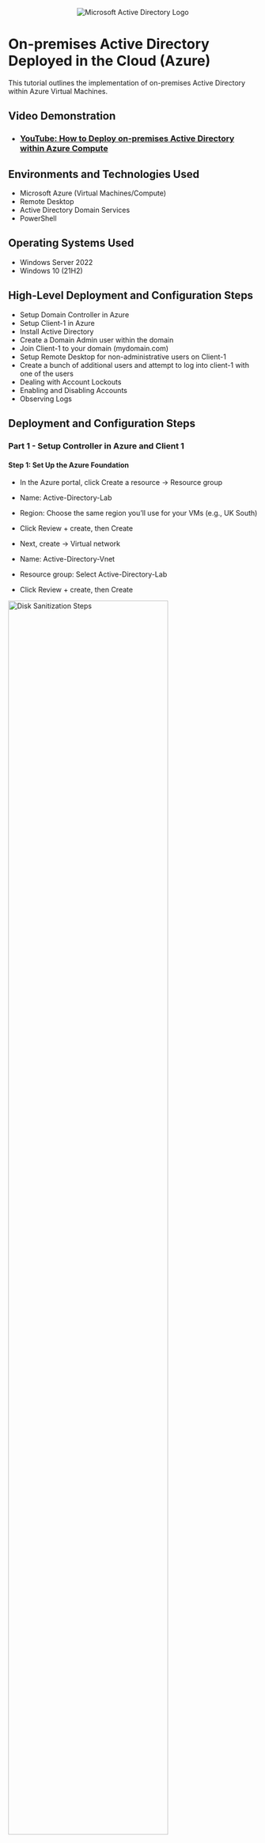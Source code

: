 <p align="center">
<img src="https://i.imgur.com/pU5A58S.png" alt="Microsoft Active Directory Logo"/>
</p>

<h1>On-premises Active Directory Deployed in the Cloud (Azure)</h1>
This tutorial outlines the implementation of on-premises Active Directory within Azure Virtual Machines.<br />


<h2>Video Demonstration</h2>

- ### [YouTube: How to Deploy on-premises Active Directory within Azure Compute](https://www.youtube.com)

<h2>Environments and Technologies Used</h2>

- Microsoft Azure (Virtual Machines/Compute)
- Remote Desktop
- Active Directory Domain Services
- PowerShell

<h2>Operating Systems Used </h2>

- Windows Server 2022
- Windows 10 (21H2)

<h2>High-Level Deployment and Configuration Steps</h2>

- Setup Domain Controller in Azure
- Setup Client-1 in Azure
- Install Active Directory
- Create a Domain Admin user within the domain
- Join Client-1 to your domain (mydomain.com)
- Setup Remote Desktop for non-administrative users on Client-1
- Create a bunch of additional users and attempt to log into client-1 with one of the users
- Dealing with Account Lockouts
- Enabling and Disabling Accounts
- Observing Logs






<h2>Deployment and Configuration Steps</h2>

<h3>Part 1 - Setup Controller in Azure and Client 1 </h3>

<p>
<h4>Step 1: Set Up the Azure Foundation</h4>
  
- In the Azure portal, click Create a resource → Resource group

- Name: Active-Directory-Lab

- Region: Choose the same region you’ll use for your VMs (e.g., UK South)

- Click Review + create, then Create

- Next, create → Virtual network

- Name: Active-Directory-Vnet

- Resource group: Select Active-Directory-Lab

- Click Review + create, then Create

</p>

<p>
<img src="https://i.postimg.cc/Y09J9qzD/A-Resource-Group.png" height="80%" width="80%" alt="Disk Sanitization Steps"/>
</p>
<p>
<img src="https://i.postimg.cc/SN8pzjpH/A-Virtual-Network.png" height="80%" width="80%" alt="Disk Sanitization Steps"/>
</p>

<br />

<p>
<h4>Step 2: Deploy the Domain Controller VM (dc-1)</h4>
  
- In the Azure portal, click Create a Virtual machine

- Resource group: Active-Directory-Lab

- VM name: dc-1

- Image: Windows Server 2022 Datacenter (Gen2)

- Size: (choose an appropriate size, e.g., Standard_D2s_v3)

Administrator account:

- Username: labuser

- Password: Cyberman111!

- Windows licensing: Tick Azure Hybrid Benefit (if applicable) or accept the licensing terms

- Networking → Virtual network: Active-Directory-Vnet

- Leave other settings at their defaults, then click Review + create → Create

</p>
<p>
<img src="https://i.postimg.cc/nzJGhRpX/creating-dc1.png" height="80%" width="80%" alt="Disk Sanitization Steps"/>
</p>
<br />

<p>
<h4>
  Step 3: Deploy the Client VM (client-1)
</h4>
 
- Click Create a Virtual machine

- Resource group: Active-Directory-Lab

- VM name: client-1

- Image: Windows 10 Pro, Version 22H2

- Size: (e.g., Standard_B2ms)

Administrator account:

- Username: labuser

- Password: Cyberman111!

- Windows licensing: Tick Azure Hybrid Benefit or accept licensing terms

- Networking → Virtual network: Active-Directory-Vnet

- Click Review + create → Create

- You now have two VMs in the Active-Directory-Lab RG on the Active-Directory-Vnet:

- dc-1 (Windows Server 2022) ready to become your domain controller

- client-1 (Windows 10 Pro) to join your new domain.
</p>
<p>
<img src="https://i.postimg.cc/C5vGJwD8/creating-client-1.png" height="80%" width="80%" alt="Disk Sanitization Steps"/>
</p>

<p>
<h4>
  Step 4: Set Domain Controller’s NIC Private IP address to be static
</h4>

- In the Azure portal, go to Virtual machines and select dc-1

- Under Networking, click Network settings

- Click Network interface / IP configurations

- Select ipconfig1

- Change Assignment from Dynamic to Static, enter your chosen IP (e.g., 10.0.0.4), and click Save

This ensures the domain controller keeps the same private IP address permanently.
</p>
<p>
<img src="https://i.postimg.cc/pT57j1FR/static.png" height="80%" width="80%" alt="Disk Sanitization Steps"/>
</p>

<p>
<h4>
  Step 5: Log into DC-1 and disable the Windows Firewall (for testing connectivity)
</h4>

- Open your RDP client and connect to dc-1 using its public IP and the labuser/Cyberman111! credentials

- Once logged in, press Win+R, type wf.msc, and press Enter to open Windows Defender Firewall with Advanced Security

- In the left pane, right-click Windows Defender Firewall with Advanced Security on Local Computer and select Properties

- In the Properties window, for each profile tab (Domain Profile, Private Profile, Public Profile):

- Set Firewall state to Off

- Click Apply

- Click OK to close the dialog—Windows Firewall is now disabled on the domain controller for testing purposes.
</p>
<p>
<img src="https://i.postimg.cc/44DPLQY2/turn-off-firewall.png" height="80%" width="80%" alt="Disk Sanitization Steps"/>
</p>

<p>
<h4>
  Step 6: Set Client-1’s DNS settings to DC-1’s Private IP address
</h4>

- In the Azure portal, go to Virtual machines and select client-1

- Under Network, click Network settings

- Click Network interface / IP configurations

- In the left panel, select DNS servers

- Choose Custom

- Paste the private IP address of dc-1 into the DNS server field

- Click Save to apply the DNS change to client-1
</p>
<p>
<img src="https://i.postimg.cc/QMdv8Jkk/change-dns.png" height="80%" width="80%" alt="Disk Sanitization Steps"/>
</p>

<p>
<h4>
  Step 7: Attempt to ping DC-1’s private IP address from Client-1
</h4>

- Restart client-1 from the Azure portal

- Log into client-1

- Open PowerShell and run ping <dc-1-private-IP>

- Run ipconfig /all

- Confirm DNS Servers lists dc-1’s private IP address
</p>
<p>
<img src="https://i.postimg.cc/qvGBzQfN/restart-client-1.png" height="80%" width="80%" alt="Disk Sanitization Steps"/>
</p>
<p>
<img src="https://i.postimg.cc/FzcNmVgs/ping-dc-1-private-ip.png" height="80%" width="80%" alt="Disk Sanitization Steps"/>
</p>
<p>
<img src="https://i.postimg.cc/28QrKTS0/ip-config-all-dns-server.png" height="80%" width="80%" alt="Disk Sanitization Steps"/>
</p>
<br />
